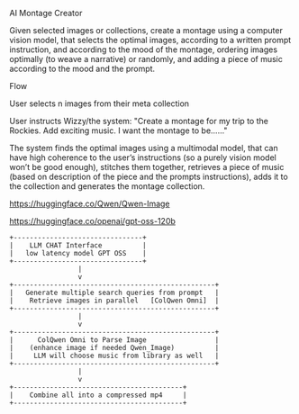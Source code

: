 AI Montage Creator

Given selected images or collections, create a montage using a computer vision model, that selects the optimal images, according to a written prompt instruction, and according to the mood of the montage, ordering images optimally (to weave a narrative) or randomly, and adding a piece of music according to the mood and the prompt.

Flow

User selects n images from their meta collection

User instructs Wizzy/the system: "Create a montage for my trip to the Rockies. Add exciting music. I want the montage to be…..."

The system finds the optimal images using a multimodal model, that can have high coherence to the user’s instructions (so a purely vision model won’t be good enough), stitches them together, retrieves a piece of music (based on description of the piece and the prompts instructions), adds it to the collection and generates the montage collection.



https://huggingface.co/Qwen/Qwen-Image

https://huggingface.co/openai/gpt-oss-120b

```
+--------------------------------+
|    LLM CHAT Interface          |
|   low latency model GPT OSS    |
+--------------------------------+
                 |
                 v
+--------------------------------------------------+
|   Generate multiple search queries from prompt   |
|    Retrieve images in parallel   [ColQwen Omni]  |      
+--------------------------------------------------+
                 |
                 v
+--------------------------------------------------+
|      ColQwen Omni to Parse Image                 |
|    (enhance image if needed Qwen_Image)          |
|     LLM will choose music from library as well   |
+--------------------------------------------------+
                 |
                 v
+------------------------------------------+
|    Combine all into a compressed mp4     |
+------------------------------------------+
